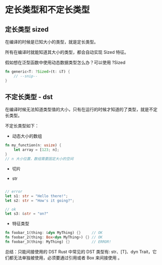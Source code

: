 # 定长类型和不定长类型

## 定长类型 sized

在编译的时候是已知大小的类型，就是定长类型。

所有在编译时就能知道其大小的类型，都会自动实现 Sized 特征。

假如想在泛型函数中使用动态数据类型怎么办？可以使用 ?Sized 
```rust
fn generic<T: ?Sized>(t: &T) {
    // --snip--
}
```

## 不定长类型 - dst

在编译时候无法知道类型值的大小，只有在运行的时候才知道的了类型，就是不定长类型。

不定长类型如下：

- 动态大小的数组
```rust
fn my_function(n: usize) {
    let array = [123; n];
}
// n 大小位置，数组需要固定大小的空间
```

- 切片


- str
```rust

// error
let s1: str = "Hello there!";
let s2: str = "How's it going?";

// ok
let s3: &str = "on?"
```
- 特征类型

```rust
fn foobar_1(thing: &dyn MyThing) {}     // OK
fn foobar_2(thing: Box<dyn MyThing>) {} // OK
fn foobar_3(thing: MyThing) {}          // ERROR!
```

总结：只能间接使用的 DST
Rust 中常见的 DST 类型有: str、[T]、dyn Trait，它们都无法单独被使用，必须要通过引用或者 Box 来间接使用 。